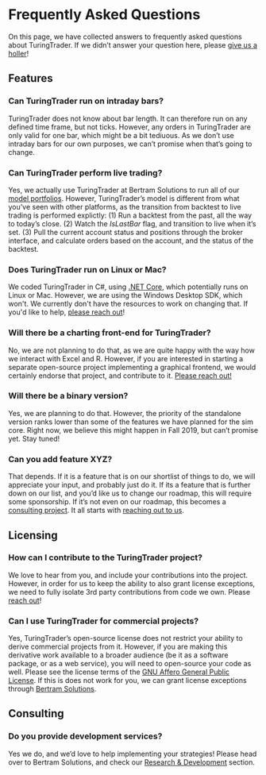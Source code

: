 # Frequently Asked Questions

On this page, we have collected answers to frequently asked questions about TuringTrader. If we didn’t answer your question here, please [give us a holler](https://www.turingtrader.org/about/)!

## Features

### Can TuringTrader run on intraday bars?

TuringTrader does not know about bar length. It can therefore run on any defined time frame, but not ticks. However, any orders in TuringTrader are only valid for one bar, which might be a bit tediuous. As we don’t use intraday bars for our own purposes, we can’t promise when that’s going to change.

### Can TuringTrader perform live trading?

Yes, we actually use TuringTrader at Bertram Solutions to run all of our [model portfolios](https://www.bertram.solutions/investment-advice/model-portfolios/). However, TuringTrader’s model is different from what you’ve seen with other platforms, as the transition from backtest to live trading is performed explictly: (1) Run a backtest from the past, all the way to today’s close. (2) Watch the *IsLastBar* flag, and transition to live when it’s set. (3) Pull the current account status and positions through the broker interface, and calculate orders based on the account, and the status of the backtest.

### Does TuringTrader run on Linux or Mac?

We coded TuringTrader in C#, using [ .NET Core](https://docs.microsoft.com/en-us/dotnet/core/), which potentially runs on Linux or Mac. However, we are using the Windows Desktop SDK, which won't. We currently don't have the resources to work on changing that. If you'd like to help, [please reach out](https://www.turingtrader.org/about/)!

### Will there be a charting front-end for TuringTrader?

No, we are not planning to do that, as we are quite happy with the way how we interact with Excel and R. However, if you are interested in starting a separate open-source project implementing a graphical frontend, we would certainly endorse that project, and contribute to it. [Please reach out!](https://www.turingtrader.org/about/)

### Will there be a binary version?

Yes, we are planning to do that. However, the priority of the standalone version ranks lower than some of the features we have planned for the sim core. Right now, we believe this might happen in Fall 2019, but can’t promise yet. Stay tuned!

### Can you add feature XYZ?

That depends. If it is a feature that is on our shortlist of things to do, we will appreciate your input, and probably just do it. If its a feature that is further down on our list, and you’d like us to change our roadmap, this will require some sponsorship. If it’s not even on our roadmap, this becomes a [consulting project](https://www.turingtrader.org/documentation/faq#consulting). It all starts with [reaching out to us](https://www.turingtrader.org/about/).

## Licensing

### How can I contribute to the TuringTrader project?

We love to hear from you, and include your contributions into the project. However, in order for us to keep the ability to also grant license exceptions, we need to fully isolate 3rd party contributions from code we own. Please [reach out](https://www.turingtrader.org/about/)!

### Can I use TuringTrader for commercial projects?

Yes, TuringTrader’s open-source license does not restrict your ability to derive commercial projects from it. However, if you are making this derivative work available to a broader audience (be it as a software package, or as a web service), you will need to open-source your code as well. Please see the license terms of the [GNU Affero General Public License](https://www.gnu.org/licenses/agpl-3.0.en.html). If this is does not work for you, we can grant license exceptions through [Bertram Solutions](https://www.bertram.solutions/company/contact/).

## Consulting

### Do you provide development services?

Yes we do, and we’d love to help implementing your strategies! Please head over to Bertram Solutions, and check our [Research & Development](https://www.bertram.solutions/research-development/) section.